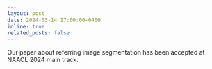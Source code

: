 ```yaml
---
layout: post
date: 2024-03-14 17:00:00-0400
inline: true
related_posts: false
---
```


Our paper about referring image segmentation has been accepted at NAACL 2024 main track.
